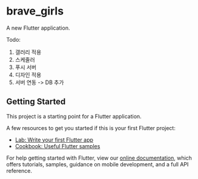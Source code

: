 # brave_girls

A new Flutter application.

Todo:

1. 갤러리 적용
2. 스케줄러
3. 푸시 서버
4. 디자인 적용
5. 서버 연동 -> DB 추가

## Getting Started

This project is a starting point for a Flutter application.

A few resources to get you started if this is your first Flutter project:

- [Lab: Write your first Flutter app](https://flutter.dev/docs/get-started/codelab)
- [Cookbook: Useful Flutter samples](https://flutter.dev/docs/cookbook)

For help getting started with Flutter, view our
[online documentation](https://flutter.dev/docs), which offers tutorials,
samples, guidance on mobile development, and a full API reference.

